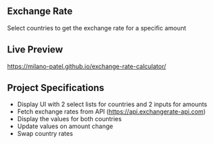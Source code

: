## Exchange Rate
Select countries to get the exchange rate for a specific amount

## Live Preview
https://milano-patel.github.io/exchange-rate-calculator/

## Project Specifications
- Display UI with 2 select lists for countries and 2 inputs for amounts
- Fetch exchange rates from API (https://api.exchangerate-api.com)
- Display the values for both countries
- Update values on amount change
- Swap country rates
